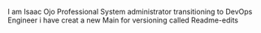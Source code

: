I am Isaac Ojo Professional System administrator transitioning to DevOps Engineer
i have creat a new Main for versioning called Readme-edits
